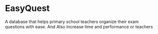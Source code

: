 # EasyQuest
A database that helps primary school teachers organize their exam questions with ease.
And Also Increase time and performance or teachers
